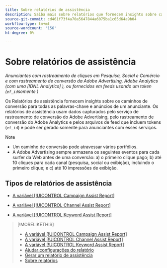 ```yaml
---
title: Sobre relatórios de assistência
description: Saiba mais sobre relatórios que fornecem insights sobre caminhos de conversão.
source-git-commit: cd461f73f4a70a5647844a6075ba1c65d64a9b04
workflow-type: tm+mt
source-wordcount: '156'
ht-degree: 0%

---
```


# Sobre relatórios de assistência

*Anunciantes com rastreamento de cliques em Pesquisa, Social e Comércio e com rastreamento de conversão da Adobe Advertising, Adobe Analytics (com uma [!DNL Analytics] ), ou fornecidos em feeds usando um token (`ef_id`somente )*

Os Relatórios de assistência fornecem insights sobre os caminhos de conversão para todas as palavras-chave e anúncios de um anunciante. Os relatórios de assistência usam dados capturados pelo serviço de rastreamento de conversão do Adobe Advertising, pelo rastreamento de conversão do Adobe Analytics e pelos arquivos de feed que incluem tokens (`ef_id`) e pode ser gerado somente para anunciantes com esses serviços.

>[!NOTE]
>
>* Um caminho de conversão pode atravessar vários portfólios.
>* A Adobe Advertising sempre armazena os seguintes eventos para cada surfer da Web antes de uma conversão: a) o primeiro clique pago; b) até 10 cliques para cada canal (pesquisa, social ou exibição), incluindo o primeiro clique; e c) até 10 impressões de exibição.


## Tipos de relatórios de assistência

* [A variável [!UICONTROL Campaign Assist Report]](/help/search-social-commerce/reports/management/assist/campaign-assist-report.md)

* [A variável [!UICONTROL Channel Assist Report]](/help/search-social-commerce/reports/management/assist/channel-assist-report.md)

* [A variável [!UICONTROL Keyword Assist Report]](/help/search-social-commerce/reports/management/assist/keyword-assist-report.md)

>[!MORELIKETHIS]
>
>* [A variável [!UICONTROL Campaign Assist Report]](campaign-assist-report.md)
>* [A variável [!UICONTROL Channel Assist Report]](channel-assist-report.md)
>* [A variável [!UICONTROL Keyword Assist Report]](keyword-assist-report.md)
>* [Ajudar configurações do relatório](assist-report-settings.md)
>* [Gerar um relatório de assistência](assist-report-generate.md)
>* [Sobre relatórios](/help/search-social-commerce/reports/report-about.md)

